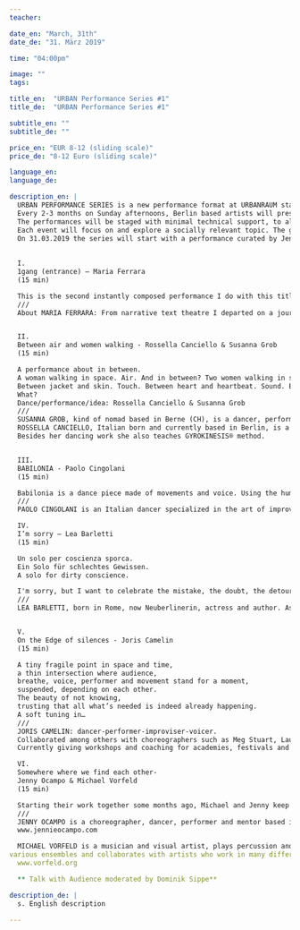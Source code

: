 ```yaml
---
teacher:

date_en: "March, 31th"
date_de: "31. März 2019"

time: "04:00pm"

image: ""
tags:

title_en:  "URBAN Performance Series #1"
title_de:  "URBAN Performance Series #1"

subtitle_en: ""
subtitle_de: ""

price_en: "EUR 8-12 (sliding scale)"
price_de: "8-12 Euro (sliding scale)"

language_en:
language_de:

description_en: |  
  URBAN PERFORMANCE SERIES is a new performance format at URBANRAUM starting in March 2019. This new program is a collaboration between dancer and choreographer Jenny Ocampo and URBANRAUM.
  Every 2-3 months on Sunday afternoons, Berlin based artists will present several short performances (about 20 minutes each). 
  The performances will be staged with minimal technical support, to allow the audience to fully experience their simplicity and rawness.
  Each event will focus on and explore a socially relevant topic. The goal is for improvisation to become the medium and method to actively reflect on these topics. URBAN PERFORMANCE SERIES hopes to foster an exchange of impulses and new perspectives between artists and audience by creating a dialogue about the artistic process of improvisation.
  On 31.03.2019 the series will start with a performance curated by Jenny Ocampo. For the following performance on 19.05.2019 there will be an OPEN CALL starting mid March.
  
  
  I.  
  1gang (entrance) – Maria Ferrara  
  (15 min)  

  This is the second instantly composed performance I do with this title and this clothes rack. This solo work is a follow-up of the investigation on walking that I did for the ensemble piece GANG. I am subordinating the movement to the initiatives of the lower limbs and in parallel I am also playing with the idea of in/out and going in/coming out which are always relative to where we are physically or where we want to belong.
  ///  
  About MARIA FERRARA: From narrative text theatre I departed on a journey through physical theatre, clowning, devising, contemporary dance, instant composition and voice. I have performed in England, Spain, Germany and Austria combining all these approaches. I mainly make my own work in ensembles, duets or solo. I am a member of p.u.r.e. (performative urban research ensemble) since its onset and founder of the GANG ensemble.


  II.   
  Between air and women walking - Rossella Canciello & Susanna Grob  
  (15 min)  

  A performance about in between.  
  A woman walking in space. Air. And in between? Two women walking in space. And between? Between my eyes and her. Dreams. 
  Between jacket and skin. Touch. Between heart and heartbeat. Sound. Between feet and stars. Moving colors. Between you and my shoulder.  
  What?  
  Dance/performance/idea: Rossella Canciello & Susanna Grob  
  ///  
  SUSANNA GROB, kind of nomad based in Berne (CH), is a dancer, performer, pedagogue & Shiatsu student with philosophical and educational background. She gained insights in different dance styles and martial arts like Capoeira, Tai chi & Kali. 2014 she completed TIP, school for dance, improvisation & performance in Freiburg Brsg. With TAIMkollektiv (DE) and compagnie augumohr (CH), which has its main focus on contemporary dance- and musicproductions as well as researches, she produced and performed several pieces.  
  ROSSELLA CANCIELLO, Italian born and currently based in Berlin, is a choreographer and dancer. Over the years she's worked with international dance companies and theatres. She collaborates with Susanne Linke, being involved in several projects and recently as an assistant for her workshops. As an educator she teaches contemporary technique, composition and improvisation.
  Besides her dancing work she also teaches GYROKINESIS® method.  


  III.   
  BABILONIA - Paolo Cingolani   
  (15 min)  

  Babilonia is a dance piece made of movements and voice. Using the human grammar as the natural score, the performance is sculptured by the body, sounds and text in unpredictable characters.  Different scenes and dynamics alternate each other in the flow of the present moment, instantly. Babilonia is the emblema of our times, a cultural orchestra in continuous negotiation and transformation, the expression of the personal identity in the flow of our complex society.   
  ///  
  PAOLO CINGOLANI is an Italian dancer specialized in the art of improvisation and instant composition. His work is characterized by a specific training on intuition as the first tool to create dance and text in performance. Since 2012 he is a member of Allen's Line company of Julyen Hamilton.  As freelance artist, Paolo has performed his pieces extensively in many European countries (2005-2019).  During the last years he has also developed a body’s technique resulting from the combination of Tai-Ji with the principles of contemporary dance.   

  IV.  
  I’m sorry – Lea Barletti  
  (15 min)  

  Un solo per coscienza sporca.  
  Ein Solo für schlechtes Gewissen.   
  A solo for dirty conscience.  

  I'm sorry, but I want to celebrate the mistake, the doubt, the detour, the moment of falling, of regret.  All that is not planned into our lives and shows our fragility and insecurity. I'm sorry!  
  ///  
  LEA BARLETTI, born in Rome, now Neuberlinerin, actress and author. As an emigrant in Germany, at first speechless, she gave herself a new inner body through movement and improvisation. In this direction she now begins to carry out personal research into performance with multilingual poetry/text and improvisational dance. She writes her own texts and poems daily, in Italian and now in her creative, dirty German.   


  V.   
  On the Edge of silences - Joris Camelin  
  (15 min)  

  A tiny fragile point in space and time,  
  a thin intersection where audience,  
  breathe, voice, performer and movement stand for a moment,  
  suspended, depending on each other.  
  The beauty of not knowing,  
  trusting that all what’s needed is indeed already happening.  
  A soft tuning in…  
  ///  
  JORIS CAMELIN: dancer-performer-improviser-voicer.
  Collaborated among others with choreographers such as Meg Stuart, Laurent Chetouane, Constanza Macras and Mark Tompkins.
  Currently giving workshops and coaching for academies, festivals and various projects around Europe, collaborating with people from many different fields (dancers, actors, musicians, architects and visual artists, among others). 

  VI.  
  Somewhere where we find each other-   
  Jenny Ocampo & Michael Vorfeld  
  (15 min)  

  Starting their work together some months ago, Michael and Jenny keep their hearts faifthful within composing every instant together, traveling at the same time in a personal dialog with space and time, materialized through body and sound.  
  ///  
  JENNY OCAMPO is a choreographer, dancer, performer and mentor based in Berlin. Since 2009 she has been working as a freelancer producing her own projects in collaboration with other artists and theatres of the free scene in Germany and South America. The works Mirage (2016), Damp Sheets (2017), The Canvas (2017) and S (2018), which premiered in Berlin, are among them. Her method, based on improvisation, links the perception of the inner and outer world into dance and performance.  
  www.jennieocampo.com    

  MICHAEL VORFELD is a musician and visual artist, plays percussion and self-designed string instruments and realizes electroacoustic sound pieces. He works in the field of experimental improvised music and sound art, realizing installations and performances with light and sound, and working with photography and film. In addition to his solo activities, he is a member of
various ensembles and collaborates with artists who work in many different art forms. Based in Berlin, his list of activities includes numerous concerts, performances and exhibitions in Europe, America, Asia and Australia.
  www.vorfeld.org  

  ** Talk with Audience moderated by Dominik Sippe**

description_de: |
  s. English description

---
```


